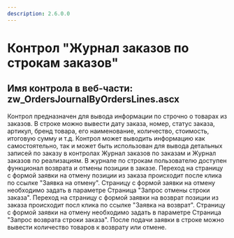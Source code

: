 ```yaml
---
description: 2.6.0.0
---
```


# Контрол "Журнал заказов по строкам заказов"

## Имя контрола в веб-части: zw\_OrdersJournalByOrdersLines.ascx

Контрол предназначен для вывода информации по строчно о товарах из заказов. В строке можно вывести дату заказа, номер, статус заказа, артикул, бренд товара, его наименование, количество, стоимость, итоговую сумму и т.д. Контрол может выводить информацию как самостоятельно, так и может быть использован для вывода детальных записей по заказу в контролах Журнал заказов по заказам и Журнал заказов по реализациям. В журнале по строкам пользователю доступен функционал возврата и отмены позиции в заказе. Переход на страницу с формой заявки на отмену позиции из заказа происходит после клика по ссылке "Заявка на отмену". Страницу с формой заявки на отмену необходимо задать в параметре Страница "Запрос отмены строки заказа". Переход на страницу с формой заявки на возврат позиции из заказа происходит посл клика по ссылке "Заявка на возврат". Страницу с формой заявки на отмену необходимо задать в параметре Страница "Запрос возврата строки заказа". После подачи заявки в строке можно вывести количество товаров к возврату или отмене.

